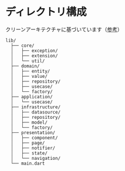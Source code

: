 # ディレクトリ構成

クリーンアーキテクチャに基づいています（[参考](https://zenn.dev/koudai/articles/8ee15d10008f55)）

```
lib/
  ├── core/
  │   ├── exception/
  │   ├── extension/
  │   └── util/
  ├── domain/
  │   ├── entity/
  │   ├── value/
  │   ├── repository/
  │   ├── usecase/
  │   └── factory/
  ├── application/
  │   └── usecase/
  ├── infrastructure/
  │   ├── datasource/
  │   ├── repository/
  │   ├── model/
  │   └── factory/
  ├── presentation/
  │   ├── component/
  │   ├── page/
  │   ├── notifier/
  │   ├── state/
  │   └── navigation/
  └── main.dart
```
